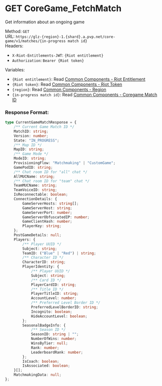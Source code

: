 <!--

This file is automatically generated!
Do not edit it directly!
See https://github.com/techchrism/valorant-api-docs/blob/trunk/contributing.md for more information.

-->

# GET CoreGame_FetchMatch

Get information about an ongoing game  


Method: `GET`  
URL: `https://glz-{region}-1.{shard}.a.pvp.net/core-game/v1/matches/{in-progress match id}`  
Headers:
 - `X-Riot-Entitlements-JWT`: `{Riot entitlement}`
 - `Authorization`: `Bearer {Riot token}`

Variables:
 - `{Riot entitlement}`: Read [Common Components - Riot Entitlement](../common-components.md#riot-entitlement)
 - `{Riot token}`: Read [Common Components - Riot Token](../common-components.md#riot-token)
 - `{region}`: Read [Common Components - Region](../common-components.md#region)
 - `{in-progress match id}`: Read [Common Components - Coregame Match ID](../common-components.md#coregame-match-id)


### Response Format:
```ts
type CurrentGameMatchResponse = {
    /** Current Game Match ID */
    MatchID: string;
    Version: number;
    State: "IN_PROGRESS";
    /** Map ID */
    MapID: string;
    /** Game Mode */
    ModeID: string;
    ProvisioningFlow: "Matchmaking" | "CustomGame";
    GamePodID: string;
    /** Chat room ID for "all" chat */
    AllMUCName: string;
    /** Chat room ID for "team" chat */
    TeamMUCName: string;
    TeamVoiceID: string;
    IsReconnectable: boolean;
    ConnectionDetails: {
        GameServerHosts: string[];
        GameServerHost: string;
        GameServerPort: number;
        GameServerObfuscatedIP: number;
        GameClientHash: number;
        PlayerKey: string;
    };
    PostGameDetails: null;
    Players: {
        /** Player UUID */
        Subject: string;
        TeamID: ("Blue" | "Red") | string;
        /** Character ID */
        CharacterID: string;
        PlayerIdentity: {
            /** Player UUID */
            Subject: string;
            /** Card ID */
            PlayerCardID: string;
            /** Title ID */
            PlayerTitleID: string;
            AccountLevel: number;
            /** Preferred Level Border ID */
            PreferredLevelBorderID: string;
            Incognito: boolean;
            HideAccountLevel: boolean;
        };
        SeasonalBadgeInfo: {
            /** Season ID */
            SeasonID: string | "";
            NumberOfWins: number;
            WinsByTier: null;
            Rank: number;
            LeaderboardRank: number;
        };
        IsCoach: boolean;
        IsAssociated: boolean;
    }[];
    MatchmakingData: null;
};
```
